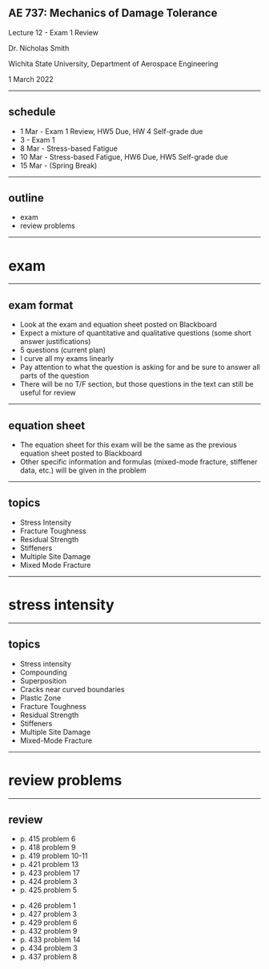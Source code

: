 ## AE 737: Mechanics of Damage Tolerance
Lecture 12 - Exam 1 Review

Dr. Nicholas Smith

Wichita State University, Department of Aerospace Engineering

1 March 2022

----
## schedule

- 1 Mar - Exam 1 Review, HW5 Due, HW 4 Self-grade due 
- 3 - Exam 1 
- 8 Mar - Stress-based Fatigue
- 10 Mar - Stress-based Fatigue, HW6 Due, HW5 Self-grade due 
- 15 Mar - (Spring Break)

----
## outline

<!-- TOC START min:1 max:1 link:false update:true -->
- exam
- review problems
<!-- TOC END -->

---
# exam

----
## exam format

-   Look at the exam and equation sheet posted on Blackboard
-   Expect a mixture of quantitative and qualitative questions (some short answer justifications)
-   5 questions (current plan)
-   I curve all my exams linearly
-   Pay attention to what the question is asking for and be sure to answer all parts of the question
-   There will be no T/F section, but those questions in the text can still be useful for review

----
## equation sheet

-   The equation sheet for this exam will be the same as the previous equation sheet posted to Blackboard
-   Other specific information and formulas (mixed-mode fracture, stiffener data, etc.) will be given in the problem

----
## topics

-   Stress Intensity
-   Fracture Toughness
-   Residual Strength
-   Stiffeners
-   Multiple Site Damage
-   Mixed Mode Fracture

---
# stress intensity

----
## topics

-   Stress intensity
-   Compounding
-   Superposition
-   Cracks near curved boundaries
-   Plastic Zone
-   Fracture Toughness
-   Residual Strength
-   Stiffeners
-   Multiple Site Damage
-   Mixed-Mode Fracture

---
# review problems

----
## review

<div class="left">

- p. 415 problem 6
- p. 418 problem 9
- p. 419 problem 10-11
- p. 421 problem 13
- p. 423 problem 17
- p. 424 problem 3
- p. 425 problem 5

</div>

<div class="right">

-   p. 426 problem 1
-   p. 427 problem 3
-   p. 429 problem 6
-   p. 432 problem 9
-   p. 433 problem 14
-   p. 434 problem 3
-   p. 437 problem 8

</div>
